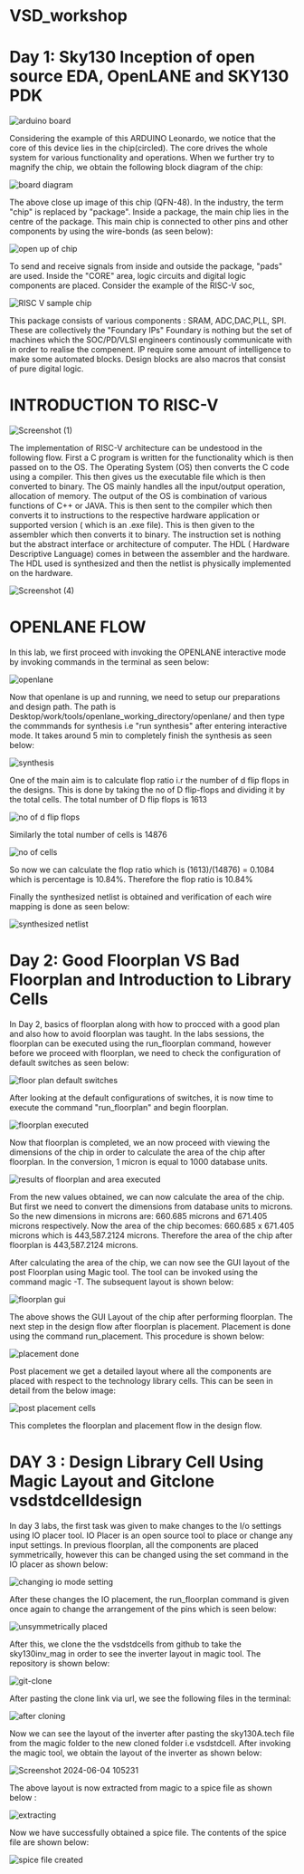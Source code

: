 # VSD_workshop

# Day 1: Sky130 Inception of open source EDA, OpenLANE and SKY130 PDK


![arduino board](https://github.com/SamAI20/VSD_workshop/assets/165182988/ed5a5bef-5ab3-4a5c-9d07-8c0a26153942)

Considering the example of this ARDUINO Leonardo, we notice that the core of this device lies in the chip(circled). The core drives the whole system for various functionality and operations. When we further try to magnify the chip, we obtain the following block diagram of the chip:


![board diagram](https://github.com/SamAI20/VSD_workshop/assets/165182988/d6ed9e59-9aef-4f46-b196-bada93f36724)

The above close up image of this chip (QFN-48). In the industry, the term "chip" is replaced by "package". Inside a package, the  main chip lies in the centre of the package. This main chip is connected to other pins and other components by using the wire-bonds (as seen below):


![open up of chip](https://github.com/SamAI20/VSD_workshop/assets/165182988/a030e76c-e5eb-40ba-8b1f-4bfb1deef68c)

To send and receive signals from inside and outside the package, "pads" are used. Inside the "CORE" area, logic circuits and digital logic components are placed. Consider the  example of the RISC-V soc, 

![RISC V sample chip](https://github.com/SamAI20/VSD_workshop/assets/165182988/4945cc36-be9e-4297-bef6-e3ad3294ad0a)

This package consists of various components :
SRAM, ADC,DAC,PLL, SPI.
These  are collectively the "Foundary IPs"
Foundary is nothing but the set of machines which the SOC/PD/VLSI engineers continously communicate with in order to realise the compenent. IP require some amount of intelligence to make some automated blocks. Design blocks are also macros that consist of pure digital logic.

# INTRODUCTION TO RISC-V


![Screenshot (1)](https://github.com/SamAI20/VSD_workshop/assets/165182988/0e22ac5c-1020-4046-a7af-5f5d3d8fb6f3)


The implementation of RISC-V architecture can be undestood in the following flow. First a C program is written for the functionality which is then passed on to the OS. The Operating System (OS) then converts the C code using a compiler. This then gives us the executable file which is then converted to binary. The OS mainly handles all the input/output operation, allocation of memory. The output of the OS is combination of various functions of C++ or JAVA. This is then sent to the compiler which then converts it to instructions to the respective hardware application or supported version ( which is an .exe file). This is then given to the assembler which then converts it to binary. The instruction set is nothing but the abstract interface or architecture of computer. The HDL ( Hardware Descriptive Language) comes in between the assembler and the hardware. The HDL used is synthesized and then the netlist is physically implemented on the hardware.

![Screenshot (4)](https://github.com/SamAI20/VSD_workshop/assets/165182988/87c4b597-fcf9-4991-b3bf-32cedb14e00f)


# OPENLANE FLOW

In this lab, we first proceed with invoking the OPENLANE interactive mode by invoking commands in the terminal as seen below:

![openlane](https://github.com/SamAI20/VSD_workshop/assets/165182988/d7a511f0-4ac9-4388-94d5-6c67b274b40b)

Now that openlane is up and running, we need to setup our preparations and design path. The path is Desktop/work/tools/openlane_working_directory/openlane/ and then type the commmands for synthesis i.e "run synthesis" after entering interactive mode. It takes around 5 min to completely finish the synthesis as seen below:

![synthesis](https://github.com/SamAI20/VSD_workshop/assets/165182988/fba6793c-dd78-4d1b-bbac-8669dc018a6f)

One of the main aim is to calculate flop ratio i.r the number of d flip flops in the designs. This is done by taking the no of D flip-flops and dividing it by the total cells.
The total number of D flip flops is 1613 

![no of d flip flops](https://github.com/SamAI20/VSD_workshop/assets/165182988/6098b74b-8720-4063-b995-657305675beb)


Similarly the total number of cells is 14876



![no of cells](https://github.com/SamAI20/VSD_workshop/assets/165182988/709f9251-a3ce-44d0-a71e-d50908c1ac87)


So now we can calculate the flop ratio which is  (1613)/(14876) = 0.1084 which is percentage is  10.84%. Therefore the flop ratio is 10.84%

Finally the synthesized netlist is obtained and verification of each wire mapping is done as seen below:

![synthesized netlist](https://github.com/SamAI20/VSD_workshop/assets/165182988/0c8a10ea-f947-4a87-8f63-5dbe738fed2b)





# Day 2: Good Floorplan VS Bad Floorplan and Introduction to Library Cells


In Day 2, basics of floorplan along with how to procced with a good plan and also how to avoid floorplan was taught. In the labs sessions, the floorplan can be executed using the run_floorplan command, however before we proceed with floorplan, we need to check the configuration of default switches as seen below:


![floor plan default switches](https://github.com/SamAI20/VSD_workshop/assets/165182988/bad6c002-ece0-4f88-b7bb-7bdf8c9d583a)


After looking at the default configurations of switches, it is now time to execute the command "run_floorplan" and begin floorplan.


![floorplan executed](https://github.com/SamAI20/VSD_workshop/assets/165182988/0d33514f-84d2-4a2e-8b12-81b960a9af33)


Now that floorplan is completed, we an now proceed with viewing the dimensions of the chip in order to calculate the area of the chip after floorplan. In the conversion, 1 micron is equal to 1000 database units. 


![results of floorplan and area executed](https://github.com/SamAI20/VSD_workshop/assets/165182988/5c3b6448-33f7-4417-9754-615e5ddc4a7a)

From the new values obtained, we can now calculate the area of the chip. 
But first we need to convert the dimensions from database units to microns. So the new dimensions in microns are: 660.685 microns and 671.405 microns respectively.
Now the area of the chip becomes: 660.685 x 671.405 microns which is 443,587.2124 microns.
Therefore the area of the chip after floorplan is 443,587.2124 microns.

After calculating the area of the chip, we can now see the GUI layout of the post Floorplan using Magic tool. The tool can be invoked using the command magic -T.
The subsequent layout is shown below:

![floorplan gui](https://github.com/SamAI20/VSD_workshop/assets/165182988/1dd8d1e5-0f57-47ed-942f-0651880d8fc2)

The above shows the GUI Layout of the chip after performing floorplan.
The next step in the design flow after floorplan is placement. Placement is done using the command run_placement. This procedure is shown below:



![placement done](https://github.com/SamAI20/VSD_workshop/assets/165182988/91bd38c1-8f16-49d9-90ed-5216599ae1f0)

Post placement we get a detailed layout where all the components are placed with respect to the technology library cells. This can be seen in detail from the below image:


![post placement cells](https://github.com/SamAI20/VSD_workshop/assets/165182988/be5a4997-6c20-43ab-bd4e-f5a9b6354b59)

This completes the floorplan and placement flow in the design flow.



# DAY 3 : Design Library Cell Using Magic Layout and Gitclone vsdstdcelldesign

In day 3 labs, the first task was given to make changes to the I/o settings using IO placer tool. IO Placer is an open source tool to place or change any input settings. In previous floorplan, all the components are placed symmetrically, however this can be changed using the set command in the IO placer as shown below:

![changing io mode setting](https://github.com/SamAI20/VSD_workshop/assets/165182988/cf6c979a-c4a9-4db6-9280-d265456f9bf5)

After these changes the IO placement, the run_floorplan command is given once again to change the arrangement of the pins which is seen below:

![unsymmetrically placed](https://github.com/SamAI20/VSD_workshop/assets/165182988/164cea27-cfd2-47ec-8500-87ebe47c81e4)


After this, we clone the the vsdstdcells from github to take the sky130inv_mag in order to see the inverter layout in magic tool. The repository is shown below:

![git-clone](https://github.com/SamAI20/VSD_workshop/assets/165182988/3589345d-2d77-4a88-87d1-3a604b2ef047)

After pasting the clone link via url, we see the following files in the terminal:

![after cloning](https://github.com/SamAI20/VSD_workshop/assets/165182988/7b727d54-f181-4951-85e9-fababcc1f23b)

Now we can see the layout of the inverter after pasting the sky130A.tech file from the magic folder to the new cloned folder i.e vsdstdcell. After invoking the magic tool, we obtain the layout of the inverter as shown below:

![Screenshot 2024-06-04 105231](https://github.com/SamAI20/VSD_workshop/assets/165182988/f32e9f27-354c-4ca9-8a56-f47e53838cf9)
 
 The above layout is now extracted from magic to a spice file as shown below :

 ![extracting](https://github.com/SamAI20/VSD_workshop/assets/165182988/7dd4fabe-6ad0-4a22-9e94-c17ccbf8f3f7)

 Now we have successfully obtained a spice file. The contents of the spice file are shown below:

![spice file created](https://github.com/SamAI20/VSD_workshop/assets/165182988/633adb6e-d511-4d9f-a9f0-436ebeead052)

 




















